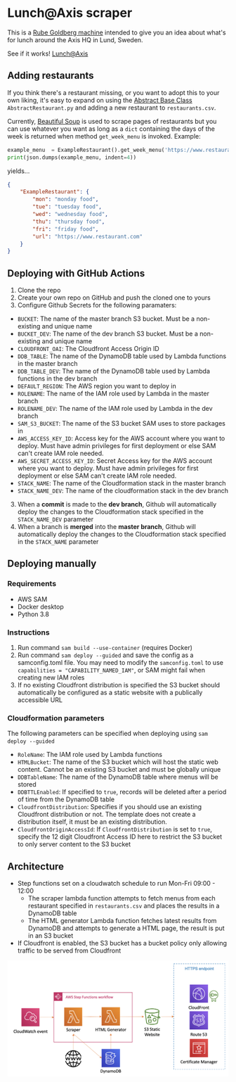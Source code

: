 # Lunch@Axis scraper
This is a [Rube Goldberg machine](https://en.wikipedia.org/wiki/Rube_Goldberg_machine) intended to give you an idea about what's for lunch around the Axis HQ in Lund, Sweden.

See if it works! [Lunch@Axis](https://lunch.axis.cloud/)

## Adding restaurants
If you think there's a restaurant missing, or you want to adopt this to your own liking, it's easy to expand on using the [Abstract Base Class](https://docs.python.org/3/library/abc.html) `AbstractRestaurant.py` and adding a new restaurant to `restaurants.csv`.

Currently, [Beautiful Soup](https://www.crummy.com/software/BeautifulSoup/) is used to scrape pages of restaurants but you can use whatever you want as long as a `dict` containing the days of the week is returned when method `get_week_menu` is invoked. Example:

```python
example_menu  = ExampleRestaurant().get_week_menu('https://www.restaurant.com/')
print(json.dumps(example_menu, indent=4))
```

yields...

```json
{
    "ExampleRestaurant": {
        "mon": "monday food",
        "tue": "tuesday food",
        "wed": "wednesday food",
        "thu": "thursday food",
        "fri": "friday food",
        "url": "https://www.restaurant.com"
    }
}

```

## Deploying with GitHub Actions
1. Clone the repo
2. Create your own repo on GitHub and push the cloned one to yours
3. Configure Github Secrets for the following paramaters:
* `BUCKET`: The name of the master branch S3 bucket. Must be a non-existing and unique name
* `BUCKET_DEV`: The name of the dev branch S3 bucket. Must be a non-existing and unique name
* `CLOUDFRONT_OAI`: The Cloudfront Access Origin ID
* `DDB_TABLE`: The name of the DynamoDB table used by Lambda functions in the master branch
* `DDB_TABLE_DEV`: The name of the DynamoDB table used by Lambda functions in the dev branch
* `DEFAULT_REGION`: The AWS region you want to deploy in
* `ROLENAME`: The name of the IAM role used by Lambda in the master branch
* `ROLENAME_DEV`: The name of the IAM role used by Lambda in the dev branch
* `SAM_S3_BUCKET`: The name of the S3 bucket SAM uses to store packages in
* `AWS_ACCESS_KEY_ID`: Access key for the AWS account where you want to deploy. Must have admin privileges for first deployment or else SAM can't create IAM role needed.
* `AWS_SECRET_ACCESS_KEY_ID`: Secret Access key for the AWS account where you want to deploy. Must have admin privileges for first deployment or else SAM can't create IAM role needed.
* `STACK_NAME`: The name of the Cloudformation stack in the master branch
* `STACK_NAME_DEV`: The name of the cloudformation stack in the dev branch
3. When a **commit** is made to the **dev branch**, Github will automatically deploy the changes to the Cloudformation stack specified in the `STACK_NAME_DEV` parameter
4. When a branch is **merged** into the **master branch**, Github will automatically deploy the changes to the Cloudformation stack specified in the `STACK_NAME` parameter

## Deploying manually

### Requirements
* AWS SAM
* Docker desktop
* Python 3.8

### Instructions

1. Run command `sam build --use-container` (requires Docker)
2. Run command `sam deploy --guided` and save the config as a samconfig.toml file. You may need to modify the `samconfig.toml` to use `capabilities = "CAPABILITY_NAMED_IAM"`, or SAM might fail when creating new IAM roles
3. If no existing Cloudfront distribution is specified the S3 bucket should automatically be configured as a static website with a publically accessible URL

### Cloudformation parameters
The following parameters can be specified when deploying using `sam deploy --guided`
* `RoleName`: The IAM role used by Lambda functions
* `HTMLBucket`: The name of the S3 bucket which will host the static web content. Cannot be an existing S3 bucket and must be globally unique
* `DDBTableName`: The name of the DynamoDB table where menus will be stored
* `DDBTTLEnabled`: If specified to `true`, records will be deleted after a period of time from the DynamoDB table
* `CloudfrontDistribution`: Specifies if you should use an existing Cloudfront distribution or not. The template does not create a distribution itself, it must be an existing distribution.
* `CloudfrontOriginAccessId`: If `CloudfrontDistribution` is set to `true`, specify the 12 digit Cloudfront Access ID here to restrict the S3 bucket to only server content to the S3 bucket

## Architecture

* Step functions set on a cloudwatch schedule to run Mon-Fri 09:00 - 12:00
  * The scraper lambda function attempts to fetch menus from each restaurant specified in `restaurants.csv` and places the results in a DynamoDB table
  * The HTML generator Lambda function fetches latest results from DynamoDB and attempts to generate a HTML page, the result is put in an S3 bucket
* If Cloudfront is enabled, the S3 bucket has a bucket policy only allowing traffic to be served from Cloudfront

![Architecture overview](axis-lunch-diagram.png "Architecture overview")

